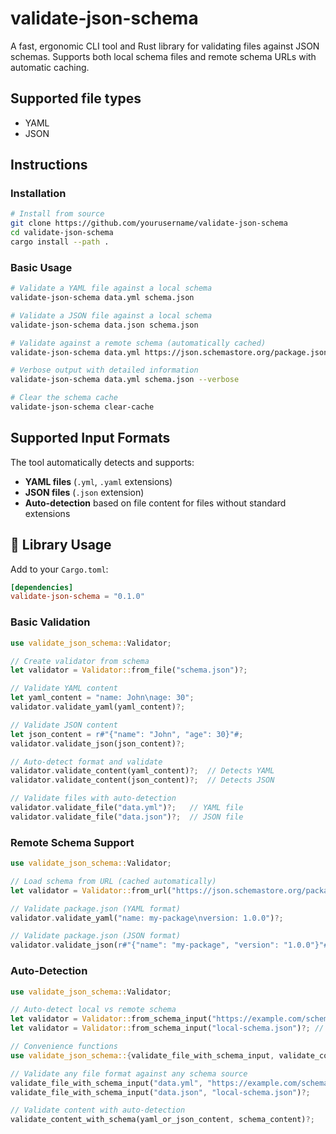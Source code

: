 # validate-json-schema

A fast, ergonomic CLI tool and Rust library for validating files against JSON schemas. Supports both local schema files and remote schema URLs with automatic caching.

## Supported file types

- YAML
- JSON

## Instructions

### Installation

```bash
# Install from source
git clone https://github.com/yourusername/validate-json-schema
cd validate-json-schema
cargo install --path .
```

### Basic Usage

```bash
# Validate a YAML file against a local schema
validate-json-schema data.yml schema.json

# Validate a JSON file against a local schema
validate-json-schema data.json schema.json

# Validate against a remote schema (automatically cached)
validate-json-schema data.yml https://json.schemastore.org/package.json

# Verbose output with detailed information
validate-json-schema data.yml schema.json --verbose

# Clear the schema cache
validate-json-schema clear-cache
```

## Supported Input Formats

The tool automatically detects and supports:

- **YAML files** (`.yml`, `.yaml` extensions)
- **JSON files** (`.json` extension)
- **Auto-detection** based on file content for files without standard extensions

## 🔧 Library Usage

Add to your `Cargo.toml`:

```toml
[dependencies]
validate-json-schema = "0.1.0"
```

### Basic Validation

```rust
use validate_json_schema::Validator;

// Create validator from schema
let validator = Validator::from_file("schema.json")?;

// Validate YAML content
let yaml_content = "name: John\nage: 30";
validator.validate_yaml(yaml_content)?;

// Validate JSON content
let json_content = r#"{"name": "John", "age": 30}"#;
validator.validate_json(json_content)?;

// Auto-detect format and validate
validator.validate_content(yaml_content)?;  // Detects YAML
validator.validate_content(json_content)?;  // Detects JSON

// Validate files with auto-detection
validator.validate_file("data.yml")?;   // YAML file
validator.validate_file("data.json")?;  // JSON file
```

### Remote Schema Support

```rust
use validate_json_schema::Validator;

// Load schema from URL (cached automatically)
let validator = Validator::from_url("https://json.schemastore.org/package.json")?;

// Validate package.json (YAML format)
validator.validate_yaml("name: my-package\nversion: 1.0.0")?;

// Validate package.json (JSON format)
validator.validate_json(r#"{"name": "my-package", "version": "1.0.0"}"#)?;
```

### Auto-Detection

```rust
use validate_json_schema::Validator;

// Auto-detect local vs remote schema
let validator = Validator::from_schema_input("https://example.com/schema.json")?; // Remote
let validator = Validator::from_schema_input("local-schema.json")?; // Local

// Convenience functions
use validate_json_schema::{validate_file_with_schema_input, validate_content_with_schema};

// Validate any file format against any schema source
validate_file_with_schema_input("data.yml", "https://example.com/schema.json")?;
validate_file_with_schema_input("data.json", "local-schema.json")?;

// Validate content with auto-detection
validate_content_with_schema(yaml_or_json_content, schema_content)?;
```
